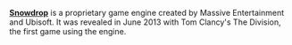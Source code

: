 [**Snowdrop**](https://www.massive.se/project/snowdrop-engine/) is a proprietary game engine created by Massive Entertainment and Ubisoft. It was revealed in June 2013 with Tom Clancy's The Division, the first game using the engine. 